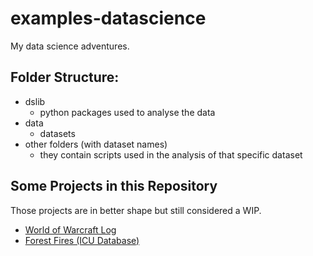 # examples-datascience

My data science adventures.

## Folder Structure:

- dslib
  - python packages used to analyse the data
- data
  - datasets
- other folders (with dataset names)
  - they contain scripts used in the analysis of that specific dataset

## Some Projects in this Repository

Those projects are in better shape but still considered a WIP.

- [World of Warcraft Log](wow_log.ipynb)
- [Forest Fires (ICU Database)](forest_fires.ipynb)
